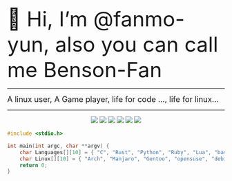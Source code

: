 <font size=8>👋 Hi, I’m @fanmo-yun, also you can call me Benson-Fan</font>
***
<font size=4>A linux user, A Game player, life for code ..., life for linux...</font><br/>
***

<div align="center">
    <img src="https://img.shields.io/badge/-C-888?logo=c&style=for-the-badge">
    <img src="https://img.shields.io/badge/-Rust-88471d?logo=Rust&labelColor=88471d&logoColor=fff&style=for-the-badge">
    <img src="https://img.shields.io/badge/-Python-blue?logo=Python&labelColor=blue&logoColor=fff&style=for-the-badge">
    <img src="https://img.shields.io/badge/-Ruby-CC342D?logo=Ruby&labelColor=CC342D&logoColor=fff&style=for-the-badge">
    <img src="https://img.shields.io/badge/-lua-00ADD8?logo=lua&labelColor=00ADD8&logoColor=fff&style=for-the-badge">
    <img src="https://img.shields.io/badge/-go-00ADD8?logo=lua&labelColor=00ADD8&logoColor=fff&style=for-the-badge">
</div>

```c
#include <stdio.h>

int main(int argc, char **argv) {
    char Languages[][10] = { "C", "Rust", "Python", "Ruby", "Lua", "bash", "go" };
    char Linux[][10] = { "Arch", "Manjaro", "Gentoo", "opensuse", "debian", "alpine", "fedora" };
    return 0;
}
```
